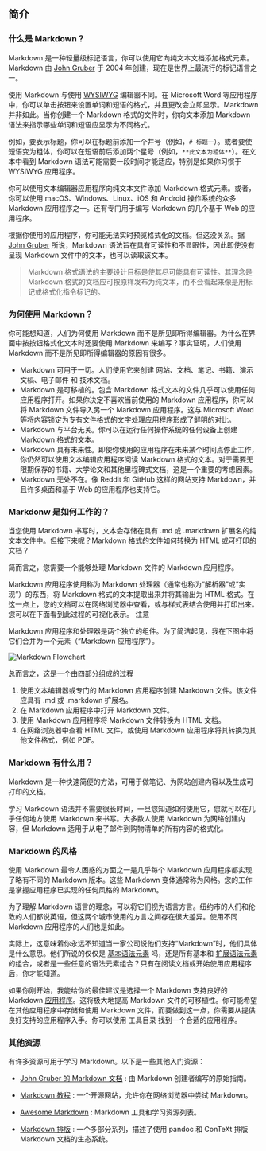## 简介

### 什么是 Markdown？

Markdown 是一种轻量级标记语言，你可以使用它向纯文本文档添加格式元素。Markdown 由 [John Gruber](https://daringfireball.net/projects/markdown/) 于 2004 年创建，现在是世界上最流行的标记语言之一。

使用 Markdown 与使用 [WYSIWYG](https://en.wikipedia.org/wiki/WYSIWYG) 编辑器不同。在 Microsoft Word 等应用程序中，你可以单击按钮来设置单词和短语的格式，并且更改会立即显示。Markdown 并非如此。当你创建一个 Markdown 格式的文件时，你向文本添加 Markdown 语法来指示哪些单词和短语应显示为不同格式。

例如，要表示标题，你可以在标题前添加一个井号（例如，`# 标题一`）。或者要使短语变为粗体，你可以在短语前后添加两个星号（例如，`**此文本为粗体**`）。在文本中看到 Markdown 语法可能需要一段时间才能适应，特别是如果你习惯于 WYSIWYG 应用程序。

你可以使用文本编辑器应用程序向纯文本文件添加 Markdown 格式元素。或者，你可以使用 macOS、Windows、Linux、iOS 和 Android 操作系统的众多 Markdown 应用程序之一。还有专门用于编写 Markdown 的几个基于 Web 的应用程序。

根据你使用的应用程序，你可能无法实时预览格式化的文档。但这没关系。据 [John Gruber](https://daringfireball.net/projects/markdown/) 所说，Markdown 语法旨在具有可读性和不显眼性，因此即使没有呈现 Markdown 文件中的文本，也可以读取该文本。

> Markdown 格式语法的主要设计目标是使其尽可能具有可读性。其理念是 Markdown 格式的文档应可按原样发布为纯文本，而不会看起来像是用标记或格式化指令标记的。

### 为何使用 Markdown？

你可能想知道，人们为何使用 Markdown 而不是所见即所得编辑器。为什么在界面中按按钮格式化文本时还要使用 Markdown 来编写？事实证明，人们使用 Markdown 而不是所见即所得编辑器的原因有很多。

- Markdown 可用于一切。人们使用它来创建 网站、文档、笔记、书籍、演示文稿、电子邮件 和 技术文档。
- Markdown 是可移植的。包含 Markdown 格式文本的文件几乎可以使用任何应用程序打开。如果你决定不喜欢当前使用的 Markdown 应用程序，你可以将 Markdown 文件导入另一个 Markdown 应用程序。这与 Microsoft Word 等将内容锁定为专有文件格式的文字处理应用程序形成了鲜明的对比。
- Markdown 与平台无关。你可以在运行任何操作系统的任何设备上创建 Markdown 格式的文本。
- Markdown 具有未来性。即使你使用的应用程序在未来某个时间点停止工作，你仍然可以使用文本编辑应用程序阅读 Markdown 格式的文本。对于需要无限期保存的书籍、大学论文和其他里程碑式文档，这是一个重要的考虑因素。
- Markdown 无处不在。像 Reddit 和 GitHub 这样的网站支持 Markdown，并且许多桌面和基于 Web 的应用程序也支持它。

### Markdonw 是如何工作的？

当您使用 Markdown 书写时，文本会存储在具有 .md 或 .markdown 扩展名的纯文本文件中。但接下来呢？Markdown 格式的文件如何转换为 HTML 或可打印的文档？

简而言之，您需要一个能够处理 Markdown 文件的 Markdown 应用程序。

Markdown 应用程序使用称为 Markdown 处理器（通常也称为“解析器”或“实现”）的东西，将 Markdown 格式的文本提取出来并将其输出为 HTML 格式。在这一点上，您的文档可以在网络浏览器中查看，或与样式表结合使用并打印出来。您可以在下面看到此过程的可视化表示。
注意

Markdown 应用程序和处理器是两个独立的组件。为了简洁起见，我在下图中将它们合并为一个元素（“Markdown 应用程序”）。

![Markdown Flowchart](images/markdown-flowchart.png)

总而言之，这是一个由四部分组成的过程

1. 使用文本编辑器或专门的 Markdown 应用程序创建 Markdown 文件。该文件应具有 .md 或 .markdown 扩展名。
2. 在 Markdown 应用程序中打开 Markdown 文件。
3. 使用 Markdown 应用程序将 Markdown 文件转换为 HTML 文档。
4. 在网络浏览器中查看 HTML 文件，或使用 Markdown 应用程序将其转换为其他文件格式，例如 PDF。

### Markdown 有什么用？

Markdown 是一种快速简便的方法，可用于做笔记、为网站创建内容以及生成可打印的文档。

学习 Markdown 语法并不需要很长时间，一旦您知道如何使用它，您就可以在几乎任何地方使用 Markdown 来书写。大多数人使用 Markdown 为网络创建内容，但 Markdown 适用于从电子邮件到购物清单的所有内容的格式化。

### Markdown 的风格

使用 Markdown 最令人困惑的方面之一是几乎每个 Markdown 应用程序都实现了略有不同的 Markdown 版本。这些 Markdown 变体通常称为风格。您的工作是掌握应用程序已实现的任何风格的 Markdown。

为了理解 Markdown 语言的理念，可以将它们视为语言方言。纽约市的人们和伦敦的人们都说英语，但这两个城市使用的方言之间存在很大差异。使用不同 Markdown 应用程序的人们也是如此。

实际上，这意味着你永远不知道当一家公司说他们支持“Markdown”时，他们具体是什么意思。他们所说的仅仅是 [基本语法元素](https://www.markdownguide.org/basic-syntax/) 吗，还是所有基本和 [扩展语法元素](https://www.markdownguide.org/extended-syntax/) 的组合，或者是一些任意的语法元素组合？只有在阅读文档或开始使用应用程序后，你才能知道。

如果你刚开始，我能给你的最佳建议是选择一个 Markdown 支持良好的 Markdown [应用程序](https://www.markdownguide.org/tools/)。这将极大地提高 Markdown 文件的可移植性。你可能希望在其他应用程序中存储和使用 Markdown 文件，而要做到这一点，你需要从提供良好支持的应用程序入手。你可以使用 工具目录 找到一个合适的应用程序。

### 其他资源

有许多资源可用于学习 Markdown。以下是一些其他入门资源：

- [John Gruber 的 Markdown 文档](https://daringfireball.net/projects/markdown/)
: 由 Markdown 创建者编写的原始指南。

- [Markdown 教程](https://www.markdowntutorial.com/)
: 一个开源网站，允许你在网络浏览器中尝试 Markdown。

- [Awesome Markdown](https://github.com/mundimark/awesome-markdown)
: Markdown 工具和学习资源列表。

- [Markdown 排版](https://dave.autonoma.ca/blog/2019/05/22/typesetting-markdown-part-1)
: 一个多部分系列，描述了使用 pandoc 和 ConTeXt 排版 Markdown 文档的生态系统。
